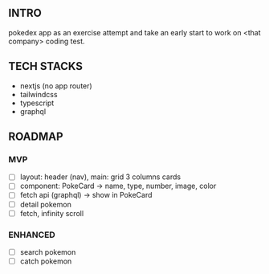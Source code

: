 ## INTRO

pokedex app as an exercise attempt and take an early start to work on \<that company\> coding test.

## TECH STACKS

- nextjs (no app router)
- tailwindcss
- typescript
- graphql

## ROADMAP

### MVP

- [ ] layout: header (nav), main: grid 3 columns cards
- [ ] component: PokeCard -> name, type, number, image, color
- [ ] fetch api (graphql) -> show in PokeCard
- [ ] detail pokemon
- [ ] fetch, infinity scroll

### ENHANCED

- [ ] search pokemon
- [ ] catch pokemon
